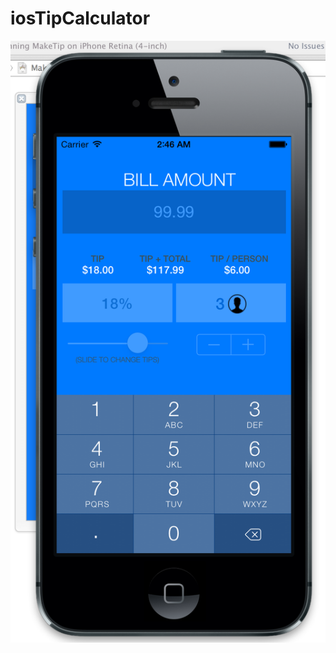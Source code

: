 iosTipCalculator
================

![Alt text](https://github.com/ananavati/iosTipCalculator/blob/master/MakeTip/screenshot.png "Optional title")
